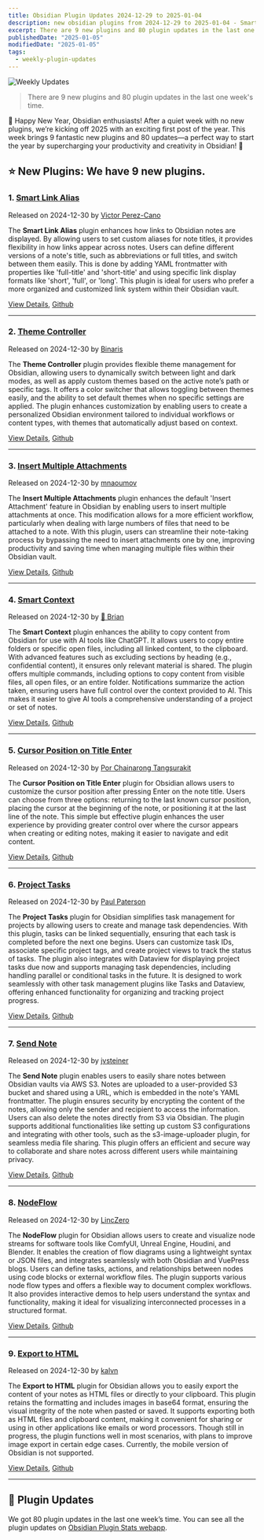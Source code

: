 ```yaml
---
title: Obsidian Plugin Updates 2024-12-29 to 2025-01-04
description: new obsidian plugins from 2024-12-29 to 2025-01-04 - Smart Link Alias, Theme Controller, Insert Multiple Attachments, Smart Context, Cursor Position on Title Enter, Project Tasks, Send Note, NodeFlow, Export to HTML
excerpt: There are 9 new plugins and 80 plugin updates in the last one week's time.
publishedDate: "2025-01-05"
modifiedDate: "2025-01-05"
tags: 
  - weekly-plugin-updates
---
```


![Weekly Updates](/images/2025-01-05-weekly-plugin-updates-1.webp)

> There are 9 new plugins and 80 plugin updates in the last one week's time.

🎉 Happy New Year, Obsidian enthusiasts! After a quiet week with no new plugins, we’re kicking off 2025 with an exciting first post of the year. This week brings 9 fantastic new plugins and 80 updates—a perfect way to start the year by supercharging your productivity and creativity in Obsidian! 🚀

## ⭐ New Plugins: We have 9 new plugins.

### 1. [Smart Link Alias](/plugins/smart-link-alias)

Released on 2024-12-30 by [Victor Perez-Cano](https://github.com/vpcano)

The **Smart Link Alias** plugin enhances how links to Obsidian notes are displayed. By allowing users to set custom aliases for note titles, it provides flexibility in how links appear across notes. Users can define different versions of a note's title, such as abbreviations or full titles, and switch between them easily. This is done by adding YAML frontmatter with properties like 'full-title' and 'short-title' and using specific link display formats like 'short', 'full', or 'long'. This plugin is ideal for users who prefer a more organized and customized link system within their Obsidian vault.

[View Details](/plugins/smart-link-alias), [Github](https://github.com/vpcano/obsidian-smart-link-alias)

---

### 2. [Theme Controller](/plugins/bin-theme-controller)

Released on 2024-12-30 by [Binaris](https://github.com/Binaris00)

The **Theme Controller** plugin provides flexible theme management for Obsidian, allowing users to dynamically switch between light and dark modes, as well as apply custom themes based on the active note’s path or specific tags. It offers a color switcher that allows toggling between themes easily, and the ability to set default themes when no specific settings are applied. The plugin enhances customization by enabling users to create a personalized Obsidian environment tailored to individual workflows or content types, with themes that automatically adjust based on context.

[View Details](/plugins/bin-theme-controller), [Github](https://github.com/Binaris00/Theme-Controller)

---

### 3. [Insert Multiple Attachments](/plugins/insert-multiple-attachments)

Released on 2024-12-30 by [mnaoumov](https://github.com/mnaoumov)

The **Insert Multiple Attachments** plugin enhances the default 'Insert Attachment' feature in Obsidian by enabling users to insert multiple attachments at once. This modification allows for a more efficient workflow, particularly when dealing with large numbers of files that need to be attached to a note. With this plugin, users can streamline their note-taking process by bypassing the need to insert attachments one by one, improving productivity and saving time when managing multiple files within their Obsidian vault.

[View Details](/plugins/insert-multiple-attachments), [Github](https://github.com/mnaoumov/obsidian-insert-multiple-attachments)

---

### 4. [Smart Context](/plugins/smart-context)

Released on 2024-12-30 by [🌴 Brian](https://github.com/brianpetro)

The **Smart Context** plugin enhances the ability to copy content from Obsidian for use with AI tools like ChatGPT. It allows users to copy entire folders or specific open files, including all linked content, to the clipboard. With advanced features such as excluding sections by heading (e.g., confidential content), it ensures only relevant material is shared. The plugin offers multiple commands, including options to copy content from visible files, all open files, or an entire folder. Notifications summarize the action taken, ensuring users have full control over the context provided to AI. This makes it easier to give AI tools a comprehensive understanding of a project or set of notes.

[View Details](/plugins/smart-context), [Github](https://github.com/brianpetro/smart-context-obsidian)

---

### 5. [Cursor Position on Title Enter](/plugins/cursor-position-on-title-enter)

Released on 2024-12-30 by [Por Chainarong Tangsurakit](https://github.com/chaintng)

The **Cursor Position on Title Enter** plugin for Obsidian allows users to customize the cursor position after pressing Enter on the note title. Users can choose from three options: returning to the last known cursor position, placing the cursor at the beginning of the note, or positioning it at the last line of the note. This simple but effective plugin enhances the user experience by providing greater control over where the cursor appears when creating or editing notes, making it easier to navigate and edit content.

[View Details](/plugins/cursor-position-on-title-enter), [Github](https://github.com/chaintng/cursor-position-on-title-enter)

---

### 6. [Project Tasks](/plugins/project-tasks)

Released on 2024-12-30 by [Paul Paterson](https://github.com/paulpaterson)

The **Project Tasks** plugin for Obsidian simplifies task management for projects by allowing users to create and manage task dependencies. With this plugin, tasks can be linked sequentially, ensuring that each task is completed before the next one begins. Users can customize task IDs, associate specific project tags, and create project views to track the status of tasks. The plugin also integrates with Dataview for displaying project tasks due now and supports managing task dependencies, including handling parallel or conditional tasks in the future. It is designed to work seamlessly with other task management plugins like Tasks and Dataview, offering enhanced functionality for organizing and tracking project progress.

[View Details](/plugins/project-tasks), [Github](https://github.com/paulpaterson/obsidian-project-tasks)

---

### 7. [Send Note](/plugins/send-note)

Released on 2024-12-30 by [jvsteiner](https://github.com/jvsteiner)

The **Send Note** plugin enables users to easily share notes between Obsidian vaults via AWS S3. Notes are uploaded to a user-provided S3 bucket and shared using a URL, which is embedded in the note's YAML frontmatter. The plugin ensures security by encrypting the content of the notes, allowing only the sender and recipient to access the information. Users can also delete the notes directly from S3 via Obsidian. The plugin supports additional functionalities like setting up custom S3 configurations and integrating with other tools, such as the s3-image-uploader plugin, for seamless media file sharing. This plugin offers an efficient and secure way to collaborate and share notes across different users while maintaining privacy.

[View Details](/plugins/send-note), [Github](https://github.com/jvsteiner/send-note)

---

### 8. [NodeFlow](/plugins/node-flow)

Released on 2024-12-30 by [LincZero](https://github.com/LincZero)

The **NodeFlow** plugin for Obsidian allows users to create and visualize node streams for software tools like ComfyUI, Unreal Engine, Houdini, and Blender. It enables the creation of flow diagrams using a lightweight syntax or JSON files, and integrates seamlessly with both Obsidian and VuePress blogs. Users can define tasks, actions, and relationships between nodes using code blocks or external workflow files. The plugin supports various node flow types and offers a flexible way to document complex workflows. It also provides interactive demos to help users understand the syntax and functionality, making it ideal for visualizing interconnected processes in a structured format.

[View Details](/plugins/node-flow), [Github](https://github.com/LincZero/obsidian-node-flow)

---

### 9. [Export to HTML](/plugins/export-to-html)

Released on 2024-12-30 by [kalvn](https://github.com/kalvn)

The **Export to HTML** plugin for Obsidian allows you to easily export the content of your notes as HTML files or directly to your clipboard. This plugin retains the formatting and includes images in base64 format, ensuring the visual integrity of the note when pasted or saved. It supports exporting both as HTML files and clipboard content, making it convenient for sharing or using in other applications like emails or word processors. Though still in progress, the plugin functions well in most scenarios, with plans to improve image export in certain edge cases. Currently, the mobile version of Obsidian is not supported.

[View Details](/plugins/export-to-html), [Github](https://github.com/kalvn/obsidian-export-to-html)

---

## 🔁 Plugin Updates

We got 80 plugin updates in the last one week’s time. You can see all the plugin updates on [Obsidian Plugin Stats webapp](/updates).

